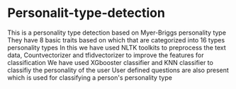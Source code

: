 # Personalit-type-detection
This is a personality type detection based on Myer-Briggs personality type They have 8 basic traits based on which that are categorized into 16 types personality types In this we have used NLTK toolkits to preprocess the text data, Countvectorizer and tfidvectorizer to improve the features for classification We have used XGbooster classifier and KNN classifier to classifiy the personality of the user User defined questions are also present which is used for classifying a person's personality type

